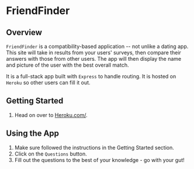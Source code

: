 # FriendFinder

## Overview

`FriendFinder` is a compatibility-based application -- not unlike a dating app. This site will take in results from your users' surveys, then compare their answers with those from other users. The app will then display the name and picture of the user with the best overall match.

It is a full-stack app built with `Express` to handle routing. It is hosted on `Heroku` so other users can fill it out. 

## Getting Started

1. Head on over to  [Heroku.com/]().

## Using the App

1. Make sure followed the instructions in the Getting Started section. 
2. Click on the `Questions` button.
3. Fill out the questions to the best of your knowledge - go with your gut!

